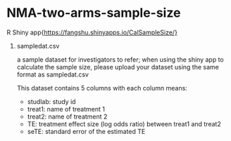 # NMA-two-arms-sample-size

R Shiny app{https://fangshu.shinyapps.io/CalSampleSize/}

1. sampledat.csv

   a sample dataset for investigators to refer; when using the shiny app to calculate the sample size, please upload your dataset using the same format as sampledat.csv
   
   This dataset contains 5 columns with each column means:
   - studlab: study id
   - treat1: name of treatment 1
   - treat2: name of treatment 2
   - TE: treatment effect size (log odds ratio) between treat1 and treat2
   - seTE: standard error of the estimated TE


